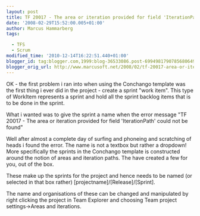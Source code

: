 ```yaml
---
layout: post
title: TF 20017 - The area or iteration provided for field 'IterationPath' could not be found
date: '2008-02-29T15:52:00.005+01:00'
author: Marcus Hammarberg
tags:

  - TFS
  - Scrum
modified_time: '2010-12-14T16:22:51.440+01:00'
blogger_id: tag:blogger.com,1999:blog-36533086.post-6994981790785680649
blogger_orig_url: http://www.marcusoft.net/2008/02/tf-20017-area-or-iteration-provided-for.html
---
```


OK - the first problem i ran into when using the Conchango template
was the first thing i ever did in the project - create a sprint "work
item". This type of WorkItem represents a sprint and hold all the sprint
backlog items that is to be done in the sprint.

What i wanted was to give the sprint a name when the error message "TF
20017 - The area or iteration provided for field 'IterationPath' could
not be found"

Well after almost a complete day of surfing and phoneing and scratching
of heads i found the error. The name is not a textbox but rather a
dropdown! More specifically the sprints in the Conchango template is
constructed around the notion of areas and iteration paths. The have
created a few for you, out of the box.

These make up the sprints for the project and hence needs to be named
(or selected in that box rather)
\[projectname\]/\[Release\]/\[Sprint\].

The name and organisations of these can be changed and manipulated by
right clicking the project in Team Explorer and choosing Team project
settings-\>Areas and iterations.
